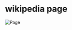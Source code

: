 # wikipedia page
![Page](https://github.com/samiksha-kumari/wikkipedia/assets/45047886/80c2ed6d-96d4-40cb-b0a3-013dd985bec5)
